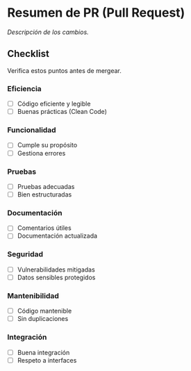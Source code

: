 # Resumen de PR (Pull Request)
_Descripción de los cambios._
## Checklist
Verifica estos puntos antes de mergear.
### Eficiencia
- [ ] Código eficiente y legible
- [ ] Buenas prácticas (Clean Code)
### Funcionalidad
- [ ] Cumple su propósito
- [ ] Gestiona errores
### Pruebas
- [ ] Pruebas adecuadas
- [ ] Bien estructuradas
### Documentación
- [ ] Comentarios útiles
- [ ] Documentación actualizada
### Seguridad
- [ ] Vulnerabilidades mitigadas
- [ ] Datos sensibles protegidos
### Mantenibilidad
- [ ] Código mantenible
- [ ] Sin duplicaciones
### Integración
- [ ] Buena integración
- [ ] Respeto a interfaces